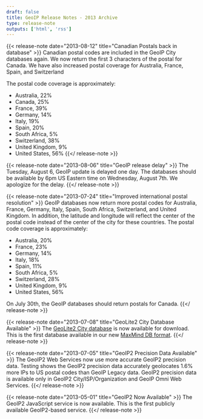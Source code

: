 ```yaml
---
draft: false
title: GeoIP Release Notes - 2013 Archive
type: release-note
outputs: ['html', 'rss']
---
```


{{< release-note date="2013-08-12" title="Canadian Postals back in database" >}}
Canadian postal codes are included in the GeoIP City databases again. We now
return the first 3 characters of the postal for Canada. We have also increased
postal coverage for Australia, France, Spain, and Switzerland

The postal code coverage is approximately:

- Australia, 22%
- Canada, 25%
- France, 39%
- Germany, 14%
- Italy, 19%
- Spain, 20%
- South Africa, 5%
- Switzerland, 38%
- United Kingdom, 9%
- United States, 56%
  {{</ release-note >}}

{{< release-note date="2013-08-06" title="GeoIP release delay" >}}
The Tuesday, August 6, GeoIP update is delayed one day. The databases should be
available by 6pm US Eastern time on Wednesday, August 7th. We apologize for the
delay.
{{</ release-note >}}

{{< release-note date="2013-07-24" title="Improved international postal resolution" >}}
GeoIP databases now return more postal codes for Australia, France,
Germany, Italy, Spain, South Africa, Switzerland, and United Kingdom. In
addition, the latitude and longitude will reflect the center of the postal code
instead of the center of the city for these countries. The postal code coverage
is approximately:

- Australia, 20%
- France, 23%
- Germany, 14%
- Italy, 18%
- Spain, 11%
- South Africa, 5%
- Switzerland, 28%
- United Kingdom, 9%
- United States, 56%

On July 30th, the GeoIP databases should return postals for Canada.
{{</ release-note >}}

{{< release-note date="2013-07-08" title="GeoLite2 City Database Available" >}}
The [GeoLite2 City
database](/geoip/geoip2/geolite2/ 'GeoLite2 Free Downloadable Databases') is now available for download. This is
the first database available in our new [MaxMind DB
format](https://github.com/maxmind/MaxMind-DB 'MaxMind DB GitHub repository').
{{</ release-note >}}

{{< release-note date="2013-07-05" title="GeoIP2 Precision Data Available" >}}
The GeoIP2 Web Services now use more accurate GeoIP2 precision data. Testing
shows the GeoIP2 precision data accurately geolocates 1.6% more IPs to US
postal codes than GeoIP Legacy data. GeoIP2 precision data is available only in
GeoIP2 City/ISP/Organization and GeoIP Omni Web Services.
{{</ release-note >}}

{{< release-note date="2013-05-01" title="GeoIP2 Now Available" >}}
The GeoIP2 JavaScript service is now available. This is the first publicly
available GeoIP2-based service.
{{</ release-note >}}
